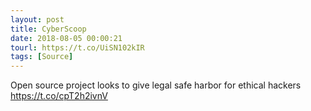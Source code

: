 ```yaml
---
layout: post
title: CyberScoop
date: 2018-08-05 00:00:21
tourl: https://t.co/UiSN102kIR
tags: [Source]
---
```

Open source project looks to give legal safe harbor for ethical hackers https://t.co/cpT2h2ivnV